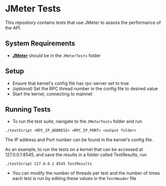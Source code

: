 # JMeter Tests

This repository contains tests that use JMeter to assess the performance of the API.

## System Requirements

* [**JMeter**](https://jmeter.apache.org/download_jmeter.cgi) should be in the `JMeterTests` folder


## Setup

* Ensure that kernel's config file has rpc-server set to true
* _(optional)_ Set the RPC thread number in the config file to desired value
* Start the kernel, connecting to mainnet

## Running Tests

* To run the test suite, navigate to the `JMeterTests` folder and run 
```
./testScript <RPC_IP_ADDRESS> <RPC_IP_PORT> <output folder>
```
The IP address and Port number can be found in the kernel's config file. 

As an example, to run the tests on a kernel that can be accessed at 127.0.0.1:8545, and save the results in a folder called TestResults, run

```
./testScript 127.0.0.1 8545 TestResults
```

* You can modify the number of threads per test and the number of times each test is run
by editing these values in the `TestHeader` file


